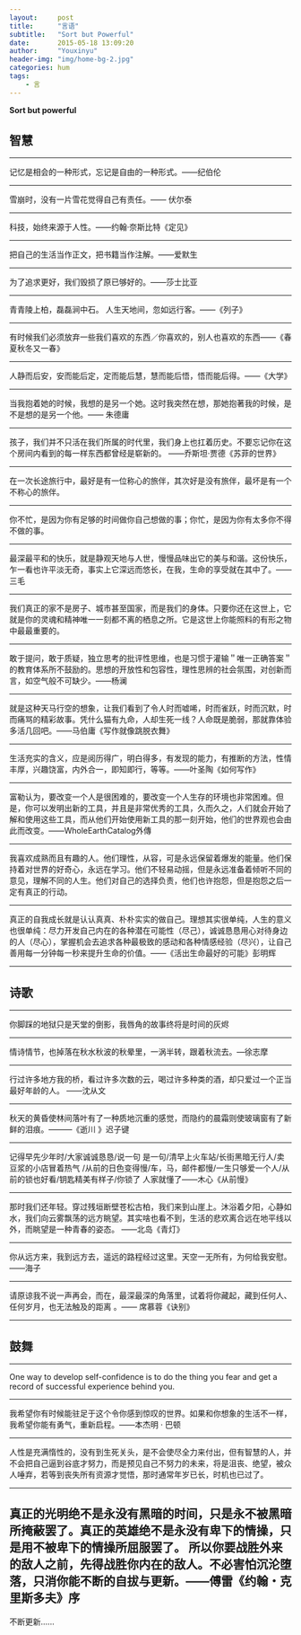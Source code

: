 ```yaml
---
layout:     post
title:      "言语"
subtitle:   "Sort but Powerful"
date:       2015-05-18 13:09:20
author:     "Youxinyu"
header-img: "img/home-bg-2.jpg"
categories: hum
tags:
    - 言
---
```


**Sort but powerful**


## 智慧

* * *

 记忆是相会的一种形式，忘记是自由的一种形式。——纪伯伦

* * *

雪崩时，没有一片雪花觉得自己有责任。—— 伏尔泰 

* * *

科技，始终来源于人性。——约翰·奈斯比特《定见》 

* * *

把自己的生活当作正文，把书籍当作注解。——爱默生
<!--more-->
* * *

为了追求更好，我们毁损了原已够好的。——莎士比亚 

* * *

青青陵上柏，磊磊涧中石。 人生天地间，忽如远行客。——《列子》 

* * *

有时候我们必须放弃一些我们喜欢的东西／你喜欢的，别人也喜欢的东西——《春夏秋冬又一春》 

* * *

人静而后安，安而能后定，定而能后慧，慧而能后悟，悟而能后得。——《大学》 

* * *

当我抱着她的时候，我想的是另一个她。这时我突然在想，那她抱著我的时候，是不是想的是另一个他。—— 朱德庸 

* * *

孩子，我们并不只活在我们所属的时代里，我们身上也扛着历史。不要忘记你在这个房间内看到的每一样东西都曾经是崭新的。 ——乔斯坦·贾德《苏菲的世界》

* * *

在一次长途旅行中，最好是有一位称心的旅伴，其次好是没有旅伴，最坏是有一个不称心的旅伴。

* * *

你不忙，是因为你有足够的时间做你自己想做的事；你忙，是因为你有太多你不得不做的事。

* * *

最深最平和的快乐，就是静观天地与人世，慢慢品味出它的美与和谐。这份快乐，乍一看也许平淡无奇，事实上它深远而悠长，在我，生命的享受就在其中了。——三毛

* * *

我们真正的家不是房子、城市甚至国家，而是我们的身体。只要你还在这世上，它就是你的灵魂和精神唯一一刻都不离的栖息之所。它是这世上你能照料的有形之物中最最重要的。

* * *

敢于提问，敢于质疑，独立思考的批评性思维，也是习惯于灌输＂唯一正确答案＂的教育体系所不鼓励的。思想的开放性和包容性，理性思辨的社会氛围，对创新而言，如空气般不可缺少。——杨澜

* * *

就是这种天马行空的想象，让我们看到了令人时而嘘唏，时而雀跃，时而沉默，时而痛骂的精彩故事。凭什么猫有九命，人却生死一线？人命既是脆弱，那就靠体验多活几回吧。——马伯庸《写作就像跳脱衣舞》

* * *
生活充实的含义，应是阅历得广，明白得多，有发现的能力，有推断的方法，性情丰厚，兴趣饶富，内外合一，即知即行，等等。——叶圣陶《如何写作》
* * * 

富勒认为，要改变一个人是很困难的，要改变一个人生存的环境也非常困难。但是，你可以发明出新的工具，并且是非常优秀的工具，久而久之，人们就会开始了解和使用这些工具，而从他们开始使用新工具的那一刻开始，他们的世界观也会由此而改变。——WholeEarthCatalog外傳

* * *

我喜欢成熟而且有趣的人。他们理性，从容，可是永远保留着爆发的能量。他们保持着对世界的好奇心，永远在学习。他们不轻易动摇，但是永远准备着倾听不同的意见，理解不同的人生。他们对自己的选择负责，他们也许抱怨，但是抱怨之后一定有真正的行动。

* * *

真正的自我成长就是认认真真、朴朴实实的做自己。理想其实很单纯，人生的意义也很单纯：尽力开发自己内在的各种潜在可能性（尽己），诚诚恳恳用心对待身边的人（尽心），掌握机会去追求各种最极致的感动和各种情感经验（尽兴），让自己善用每一分钟每一秒来提升生命的价值。——《活出生命最好的可能》彭明辉

---

## 诗歌

* * *

你脚踩的地狱只是天堂的倒影，我唇角的故事终将是时间的灰烬 

* * *

情诗情节，也掉落在秋水秋波的秋晕里，一涡半转，跟着秋流去。—徐志摩

* * *

行过许多地方我的桥，看过许多次数的云，喝过许多种类的酒，却只爱过一个正当最好年龄的人。 ——沈从文

* * *

秋天的黄昏使林间落叶有了一种质地沉重的感觉，而隐约的晨霜则使玻璃窗有了新鲜的泪痕。———《逝川 》迟子键

* * *

记得早先少年时/大家诚诚恳恳/说一句 是一句/清早上火车站/长街黑暗无行人/卖豆浆的小店冒着热气 /从前的日色变得慢/车，马，邮件都慢/一生只够爱一个人/从前的锁也好看/钥匙精美有样子/你锁了 人家就懂了——木心《从前慢》

* * *

那时我们还年轻。穿过残垣断壁苍松古柏，我们来到山崖上。沐浴着夕阳，心静如水，我们向云雾飘荡的远方眺望。其实啥也看不到，生活的悲欢离合远在地平线以外，而眺望是一种青春的姿态。 ——北岛《青灯》

* * *

你从远方来，我到远方去，遥远的路程经过这里。天空一无所有，为何给我安慰。——海子

* * *

请原谅我不说一声再会，而在，最深最深的角落里，试着将你藏起，藏到任何人、任何岁月，也无法触及的距离 。—— 席慕蓉《诀别》

* * *

## 鼓舞

* * *

One way to develop self-confidence is to do the thing you fear and get a record of successful experience behind you.

* * *

我希望你有时候能驻足于这个令你感到惊叹的世界。如果和你想象的生活不一样，我希望你能有勇气，重新启程。——本杰明 · 巴顿

* * *

人性是充满惰性的，没有到生死关头，是不会使尽全力来付出，但有智慧的人，并不会把自己逼到谷底才努力，而是预见自己不努力的未来，将是沮丧、绝望，被众人唾弃，若等到丧失所有资源才觉悟，那时通常年岁已长，时机也已过了。

* * *
真正的光明绝不是永没有黑暗的时间，只是永不被黑暗所掩蔽罢了。真正的英雄绝不是永没有卑下的情操，只是用不被卑下的情操所屈服罢了。
所以你要战胜外来的敌人之前，先得战胜你内在的敌人。不必害怕沉沦堕落，只消你能不断的自拔与更新。——傅雷《约翰・克里斯多夫》序
---

不断更新......